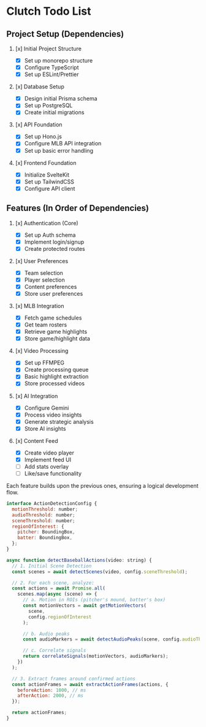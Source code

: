 # Clutch Todo List

## Project Setup (Dependencies)

1. [x] Initial Project Structure

   - [x] Set up monorepo structure
   - [x] Configure TypeScript
   - [x] Set up ESLint/Prettier

2. [x] Database Setup

   - [x] Design initial Prisma schema
   - [x] Set up PostgreSQL
   - [x] Create initial migrations

3. [x] API Foundation

   - [x] Set up Hono.js
   - [x] Configure MLB API integration
   - [x] Set up basic error handling

4. [x] Frontend Foundation
   - [x] Initialize SvelteKit
   - [x] Set up TailwindCSS
   - [x] Configure API client

## Features (In Order of Dependencies)

1. [x] Authentication (Core)

   - [x] Set up Auth schema
   - [x] Implement login/signup
   - [x] Create protected routes

2. [x] User Preferences

   - [x] Team selection
   - [x] Player selection
   - [x] Content preferences
   - [x] Store user preferences

3. [x] MLB Integration

   - [x] Fetch game schedules
   - [x] Get team rosters
   - [x] Retrieve game highlights
   - [x] Store game/highlight data

4. [x] Video Processing

   - [x] Set up FFMPEG
   - [x] Create processing queue
   - [x] Basic highlight extraction
   - [x] Store processed videos

5. [x] AI Integration

   - [x] Configure Gemini
   - [x] Process video insights
   - [x] Generate strategic analysis
   - [x] Store AI insights

6. [x] Content Feed
   - [x] Create video player
   - [x] Implement feed UI
   - [ ] Add stats overlay
   - [ ] Like/save functionality

Each feature builds upon the previous ones, ensuring a logical development flow.

```js
interface ActionDetectionConfig {
  motionThreshold: number;
  audioThreshold: number;
  sceneThreshold: number;
  regionOfInterest: {
    pitcher: BoundingBox,
    batter: BoundingBox,
  };
}

async function detectBaseballActions(video: string) {
  // 1. Initial Scene Detection
  const scenes = await detectScenes(video, config.sceneThreshold);

  // 2. For each scene, analyze:
  const actions = await Promise.all(
    scenes.map(async (scene) => {
      // a. Motion in ROIs (pitcher's mound, batter's box)
      const motionVectors = await getMotionVectors(
        scene,
        config.regionOfInterest
      );

      // b. Audio peaks
      const audioMarkers = await detectAudioPeaks(scene, config.audioThreshold);

      // c. Correlate signals
      return correlateSignals(motionVectors, audioMarkers);
    })
  );

  // 3. Extract frames around confirmed actions
  const actionFrames = await extractActionFrames(actions, {
    beforeAction: 1000, // ms
    afterAction: 2000, // ms
  });

  return actionFrames;
}
```
